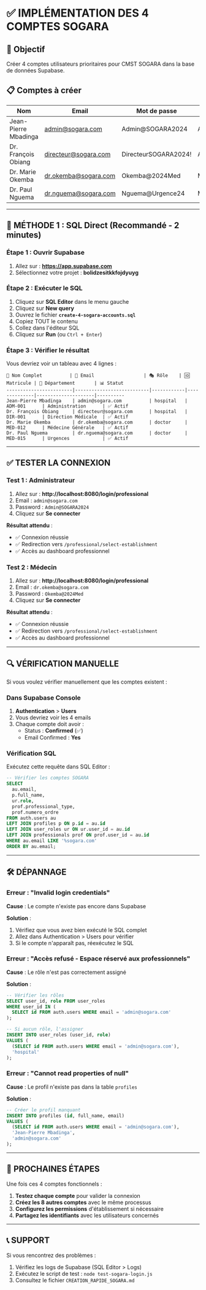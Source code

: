 # ✅ IMPLÉMENTATION DES 4 COMPTES SOGARA

## 🎯 Objectif
Créer 4 comptes utilisateurs prioritaires pour CMST SOGARA dans la base de données Supabase.

## 📋 Comptes à créer

| Nom | Email | Mot de passe | Rôle | Département | Matricule |
|-----|-------|--------------|------|-------------|-----------|
| Jean-Pierre Mbadinga | admin@sogara.com | Admin@SOGARA2024 | Administrateur | Administration | ADM-001 |
| Dr. François Obiang | directeur@sogara.com | DirecteurSOGARA2024! | Administrateur | Direction Médicale | DIR-001 |
| Dr. Marie Okemba | dr.okemba@sogara.com | Okemba@2024Med | Médecin | Médecine Générale | MED-012 |
| Dr. Paul Nguema | dr.nguema@sogara.com | Nguema@Urgence24 | Médecin | Urgences | MED-015 |

---

## 🚀 MÉTHODE 1 : SQL Direct (Recommandé - 2 minutes)

### Étape 1 : Ouvrir Supabase
1. Allez sur : **https://app.supabase.com**
2. Sélectionnez votre projet : **bolidzesitkkfojdyuyg**

### Étape 2 : Exécuter le SQL
1. Cliquez sur **SQL Editor** dans le menu gauche
2. Cliquez sur **New query**
3. Ouvrez le fichier **`create-4-sogara-accounts.sql`**
4. Copiez TOUT le contenu
5. Collez dans l'éditeur SQL
6. Cliquez sur **Run** (ou `Ctrl + Enter`)

### Étape 3 : Vérifier le résultat
Vous devriez voir un tableau avec 4 lignes :

```
👤 Nom Complet          | 📧 Email                  | 🎭 Rôle    | 🆔 Matricule | 🏥 Département       | 📊 Statut
------------------------|---------------------------|------------|--------------|---------------------|----------
Jean-Pierre Mbadinga    | admin@sogara.com          | hospital   | ADM-001      | Administration      | ✅ Actif
Dr. François Obiang     | directeur@sogara.com      | hospital   | DIR-001      | Direction Médicale  | ✅ Actif
Dr. Marie Okemba        | dr.okemba@sogara.com      | doctor     | MED-012      | Médecine Générale   | ✅ Actif
Dr. Paul Nguema         | dr.nguema@sogara.com      | doctor     | MED-015      | Urgences            | ✅ Actif
```

---

## ✅ TESTER LA CONNEXION

### Test 1 : Administrateur
1. Allez sur : **http://localhost:8080/login/professional**
2. Email : `admin@sogara.com`
3. Password : `Admin@SOGARA2024`
4. Cliquez sur **Se connecter**

**Résultat attendu** : 
- ✅ Connexion réussie
- ✅ Redirection vers `/professional/select-establishment`
- ✅ Accès au dashboard professionnel

### Test 2 : Médecin
1. Allez sur : **http://localhost:8080/login/professional**
2. Email : `dr.okemba@sogara.com`
3. Password : `Okemba@2024Med`
4. Cliquez sur **Se connecter**

**Résultat attendu** : 
- ✅ Connexion réussie
- ✅ Redirection vers `/professional/select-establishment`
- ✅ Accès au dashboard professionnel

---

## 🔍 VÉRIFICATION MANUELLE

Si vous voulez vérifier manuellement que les comptes existent :

### Dans Supabase Console
1. **Authentication** > **Users**
2. Vous devriez voir les 4 emails
3. Chaque compte doit avoir :
   - Status : **Confirmed** (✅)
   - Email Confirmed : **Yes**

### Vérification SQL
Exécutez cette requête dans SQL Editor :

```sql
-- Vérifier les comptes SOGARA
SELECT 
  au.email,
  p.full_name,
  ur.role,
  prof.professional_type,
  prof.numero_ordre
FROM auth.users au
LEFT JOIN profiles p ON p.id = au.id
LEFT JOIN user_roles ur ON ur.user_id = au.id
LEFT JOIN professionals prof ON prof.user_id = au.id
WHERE au.email LIKE '%sogara.com'
ORDER BY au.email;
```

---

## 🛠️ DÉPANNAGE

### Erreur : "Invalid login credentials"
**Cause** : Le compte n'existe pas encore dans Supabase

**Solution** : 
1. Vérifiez que vous avez bien exécuté le SQL complet
2. Allez dans Authentication > Users pour vérifier
3. Si le compte n'apparaît pas, réexécutez le SQL

### Erreur : "Accès refusé - Espace réservé aux professionnels"
**Cause** : Le rôle n'est pas correctement assigné

**Solution** :
```sql
-- Vérifier les rôles
SELECT user_id, role FROM user_roles 
WHERE user_id IN (
  SELECT id FROM auth.users WHERE email = 'admin@sogara.com'
);

-- Si aucun rôle, l'assigner
INSERT INTO user_roles (user_id, role)
VALUES (
  (SELECT id FROM auth.users WHERE email = 'admin@sogara.com'),
  'hospital'
);
```

### Erreur : "Cannot read properties of null"
**Cause** : Le profil n'existe pas dans la table `profiles`

**Solution** :
```sql
-- Créer le profil manquant
INSERT INTO profiles (id, full_name, email)
VALUES (
  (SELECT id FROM auth.users WHERE email = 'admin@sogara.com'),
  'Jean-Pierre Mbadinga',
  'admin@sogara.com'
);
```

---

## 📱 PROCHAINES ÉTAPES

Une fois ces 4 comptes fonctionnels :

1. **Testez chaque compte** pour valider la connexion
2. **Créez les 8 autres comptes** avec le même processus
3. **Configurez les permissions** d'établissement si nécessaire
4. **Partagez les identifiants** avec les utilisateurs concernés

---

## 📞 SUPPORT

Si vous rencontrez des problèmes :
1. Vérifiez les logs de Supabase (SQL Editor > Logs)
2. Exécutez le script de test : `node test-sogara-login.js`
3. Consultez le fichier `CREATION_RAPIDE_SOGARA.md`
